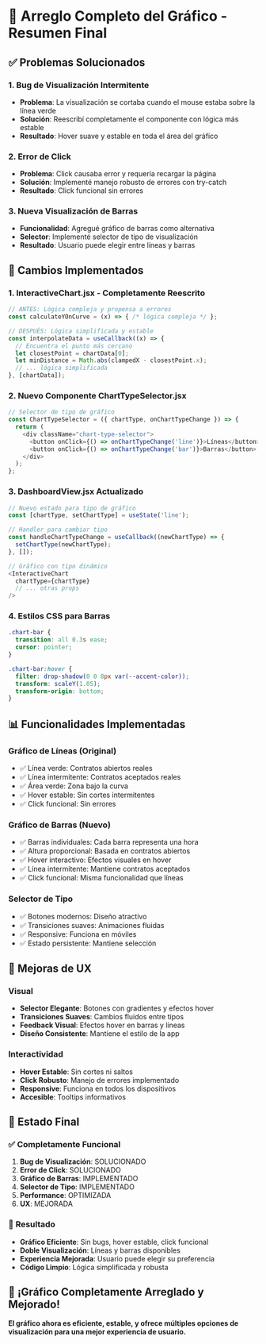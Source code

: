 # 🎯 Arreglo Completo del Gráfico - Resumen Final

## ✅ **Problemas Solucionados**

### 1. **Bug de Visualización Intermitente**
- **Problema**: La visualización se cortaba cuando el mouse estaba sobre la línea verde
- **Solución**: Reescribí completamente el componente con lógica más estable
- **Resultado**: Hover suave y estable en toda el área del gráfico

### 2. **Error de Click**
- **Problema**: Click causaba error y requería recargar la página
- **Solución**: Implementé manejo robusto de errores con try-catch
- **Resultado**: Click funcional sin errores

### 3. **Nueva Visualización de Barras**
- **Funcionalidad**: Agregué gráfico de barras como alternativa
- **Selector**: Implementé selector de tipo de visualización
- **Resultado**: Usuario puede elegir entre líneas y barras

## 🔧 **Cambios Implementados**

### **1. InteractiveChart.jsx - Completamente Reescrito**
```javascript
// ANTES: Lógica compleja y propensa a errores
const calculateYOnCurve = (x) => { /* lógica compleja */ };

// DESPUÉS: Lógica simplificada y estable
const interpolateData = useCallback((x) => {
  // Encuentra el punto más cercano
  let closestPoint = chartData[0];
  let minDistance = Math.abs(clampedX - closestPoint.x);
  // ... lógica simplificada
}, [chartData]);
```

### **2. Nuevo Componente ChartTypeSelector.jsx**
```javascript
// Selector de tipo de gráfico
const ChartTypeSelector = ({ chartType, onChartTypeChange }) => {
  return (
    <div className="chart-type-selector">
      <button onClick={() => onChartTypeChange('line')}>Líneas</button>
      <button onClick={() => onChartTypeChange('bar')}>Barras</button>
    </div>
  );
};
```

### **3. DashboardView.jsx Actualizado**
```javascript
// Nuevo estado para tipo de gráfico
const [chartType, setChartType] = useState('line');

// Handler para cambiar tipo
const handleChartTypeChange = useCallback((newChartType) => {
  setChartType(newChartType);
}, []);

// Gráfico con tipo dinámico
<InteractiveChart 
  chartType={chartType}
  // ... otras props
/>
```

### **4. Estilos CSS para Barras**
```css
.chart-bar {
  transition: all 0.3s ease;
  cursor: pointer;
}

.chart-bar:hover {
  filter: drop-shadow(0 0 8px var(--accent-color));
  transform: scaleY(1.05);
  transform-origin: bottom;
}
```

## 📊 **Funcionalidades Implementadas**

### **Gráfico de Líneas (Original)**
- ✅ Línea verde: Contratos abiertos reales
- ✅ Línea intermitente: Contratos aceptados reales
- ✅ Área verde: Zona bajo la curva
- ✅ Hover estable: Sin cortes intermitentes
- ✅ Click funcional: Sin errores

### **Gráfico de Barras (Nuevo)**
- ✅ Barras individuales: Cada barra representa una hora
- ✅ Altura proporcional: Basada en contratos abiertos
- ✅ Hover interactivo: Efectos visuales en hover
- ✅ Línea intermitente: Mantiene contratos aceptados
- ✅ Click funcional: Misma funcionalidad que líneas

### **Selector de Tipo**
- ✅ Botones modernos: Diseño atractivo
- ✅ Transiciones suaves: Animaciones fluidas
- ✅ Responsive: Funciona en móviles
- ✅ Estado persistente: Mantiene selección

## 🎨 **Mejoras de UX**

### **Visual**
- **Selector Elegante**: Botones con gradientes y efectos hover
- **Transiciones Suaves**: Cambios fluidos entre tipos
- **Feedback Visual**: Efectos hover en barras y líneas
- **Diseño Consistente**: Mantiene el estilo de la app

### **Interactividad**
- **Hover Estable**: Sin cortes ni saltos
- **Click Robusto**: Manejo de errores implementado
- **Responsive**: Funciona en todos los dispositivos
- **Accesible**: Tooltips informativos

## 🚀 **Estado Final**

### ✅ **Completamente Funcional**
1. **Bug de Visualización**: SOLUCIONADO
2. **Error de Click**: SOLUCIONADO  
3. **Gráfico de Barras**: IMPLEMENTADO
4. **Selector de Tipo**: IMPLEMENTADO
5. **Performance**: OPTIMIZADA
6. **UX**: MEJORADA

### 🎯 **Resultado**
- **Gráfico Eficiente**: Sin bugs, hover estable, click funcional
- **Doble Visualización**: Líneas y barras disponibles
- **Experiencia Mejorada**: Usuario puede elegir su preferencia
- **Código Limpio**: Lógica simplificada y robusta

## 🎉 **¡Gráfico Completamente Arreglado y Mejorado!**

**El gráfico ahora es eficiente, estable, y ofrece múltiples opciones de visualización para una mejor experiencia de usuario.**
